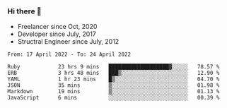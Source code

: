 ### Hi there 👋

- Freelancer since Oct, 2020
- Developer since July, 2017
- Structral Engineer since July, 2012

<!--START_SECTION:waka-->

```text
From: 17 April 2022 - To: 24 April 2022

Ruby            23 hrs 9 mins   ███████████████████▓░░░░░   78.57 %
ERB             3 hrs 48 mins   ███▒░░░░░░░░░░░░░░░░░░░░░   12.90 %
YAML            1 hr 23 mins    █▒░░░░░░░░░░░░░░░░░░░░░░░   04.70 %
JSON            35 mins         ▒░░░░░░░░░░░░░░░░░░░░░░░░   01.98 %
Markdown        19 mins         ▒░░░░░░░░░░░░░░░░░░░░░░░░   01.13 %
JavaScript      6 mins          ░░░░░░░░░░░░░░░░░░░░░░░░░   00.39 %
```

<!--END_SECTION:waka-->
